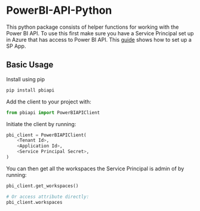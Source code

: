 # PowerBI-API-Python
This python package consists of helper functions for working with the Power BI API. To use this first make sure you have a Service Principal set up in Azure that has access to Power BI API. This [guide](https://cognitedata.atlassian.net/wiki/spaces/FORGE/pages/1003814928/Power+BI+API+Set+Up) shows how to set up a SP App.

## Basic Usage

Install using pip
```sh
pip install pbiapi
```

Add the client to your project with:

```python
from pbiapi import PowerBIAPIClient
```

Initiate the client by running:
```python
pbi_client = PowerBIAPIClient(
    <Tenant Id>,
    <Application Id>,
    <Service Principal Secret>,
)
```

You can then get all the workspaces the Service Principal is admin of by running:
```python
pbi_client.get_workspaces()

# Or access attribute directly:
pbi_client.workspaces
```

